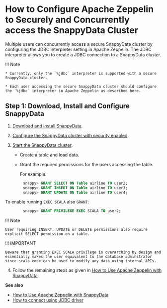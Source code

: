 <a id="howto-consurrent-zeppelin"></a>
# How to Configure Apache Zeppelin to Securely and Concurrently access the SnappyData Cluster

Multiple users can concurrently access a secure SnappyData cluster by configuring the JDBC interpreter setting in Apache Zeppelin. The JDBC interpreter allows you to create a JDBC connection to a SnappyData cluster.

!!! Note

	* Currently, only the `%jdbc` interpreter is supported with a secure SnappyData cluster.

	* Each user accessing the secure SnappyData cluster should configure the `%jdbc` interpreter in Apache Zeppelin as described here.

## Step 1: Download, Install and Configure SnappyData

1. [Download and install SnappyData](../install/index.md).

2. [Configure the SnappyData cluster with security enabled](../security/index.md).

3. [Start the SnappyData cluster](start_snappy_cluster.md).

    - Create a table and load data.

    - Grant the required permissions for the users accessing the table.

        For example:

``` sql
        snappy> GRANT SELECT ON Table airline TO user2;
        snappy> GRANT INSERT ON Table airline TO user3;
        snappy> GRANT UPDATE ON Table airline TO user4;
```

   To enable running `EXEC SCALA` also `GRANT`:

``` sql
        snappy> GRANT PRIVILEGE EXEC SCALA TO user2;
```


!!! Note

    User requiring INSERT, UPDATE or DELETE permissions also require explicit SELECT permission on a table.

!!! IMPORTANT

    Beware that granting EXEC SCALA privilege is overarching by design and essentially makes the user equivalent to the database adminstrator since scala code can be used to modify any data using internal APIs.

4. Follow the remaining steps as given in [How to Use Apache Zeppelin with SnappyData](use_apache_zeppelin_with_snappydata.md)

**See also**

*  [How to Use Apache Zeppelin with SnappyData](use_apache_zeppelin_with_snappydata.md)
*  [How to connect using JDBC driver](../howto/connect_using_jdbc_driver.md)
